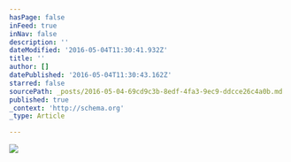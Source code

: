 ```yaml
---
hasPage: false
inFeed: true
inNav: false
description: ''
dateModified: '2016-05-04T11:30:41.932Z'
title: ''
author: []
datePublished: '2016-05-04T11:30:43.162Z'
starred: false
sourcePath: _posts/2016-05-04-69cd9c3b-8edf-4fa3-9ec9-ddcce26c4a0b.md
published: true
_context: 'http://schema.org'
_type: Article

---
```

![](https://the-grid-user-content.s3-us-west-2.amazonaws.com/dc9ea065-8b73-41ff-ad38-3a27ed6a64ae.jpg)